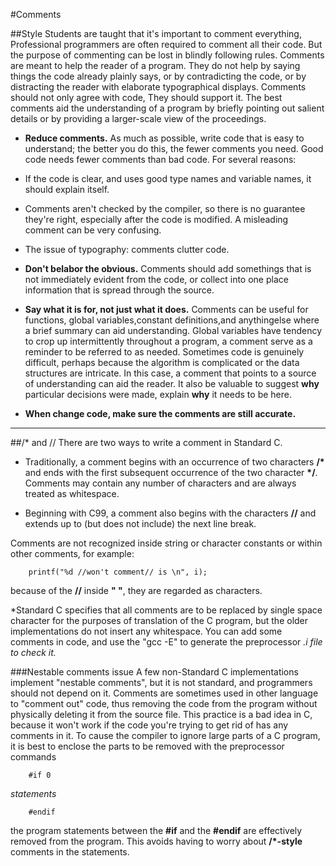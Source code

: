 #Comments

##Style
Students are taught that it's important to comment everything, Professional programmers are often required to comment all their code. But the purpose of commenting can be lost in blindly following rules. Comments are meant to help the reader of a program. They do not help by saying things the code already plainly says, or by contradicting the code, or by distracting the reader with elaborate typographical displays. Comments should not only agree with code, They should support it. The best comments aid the understanding of a  program by briefly pointing out salient details or by providing a larger-scale view of the proceedings.

*    **Reduce comments.** As much as possible, write code that is easy to understand; the better you do this, the fewer comments you need. Good code needs fewer comments than bad code. For several reasons:

   * If the code is clear, and uses good type names and variable names, it should explain itself.
	 
   * Comments aren't checked by the compiler, so there is no guarantee they're right, especially after the code is modified.  A misleading comment can be very confusing.
   * The issue of typography: comments clutter code.

*   **Don't belabor the obvious.**  Comments should add somethings that is not immediately evident from the code, or collect into one place information that is spread through the source.

*   **Say what it is for, not just what it does.** Comments can be useful for functions, global variables,constant definitions,and anythingelse where a brief summary can aid understanding. Global variables have tendency to crop up intermittently throughout a program, a comment serve as a reminder to be referred to as needed. Sometimes code is genuinely difficult, perhaps because the algorithm is complicated or the data structures are intricate. In this case, a comment that points to a source of understanding can aid the reader. It also be valuable to suggest **why** particular decisions were made, explain **why** it needs to be here.

*   **When change code, make sure the comments are still accurate.** 

----

##/* and // 
There are two ways to write a comment in Standard C. 

*    Traditionally, a comment begins with an occurrence of two characters **/\*** and ends with the first subsequent occurrence of the two character **\*/**. Comments may contain any number of characters and are always treated as whitespace.

*    Beginning with C99, a comment also begins with the characters **//** and extends up to (but does not include) the next line break.

Comments are not recognized inside string or character constants or within other comments, for example:

	    printf("%d //won't comment// is \n", i);

because of the **//** inside **" "**, they are regarded as characters. 

*Standard C specifies that all comments are to be replaced by single space character for the purposes of translation of the C program, but the older implementations do not insert any whitespace. You can add some comments in code, and use the "gcc -E" to generate the preprocessor *.i file to check it.*

###Nestable comments issue
A few non-Standard C implementations implement "nestable comments", but it is not standard, and programmers should not depend on it. Comments are sometimes used in other language to "comment out" code, thus removing the code from the program without physically deleting it from the source file. This practice is a bad idea in C, because it won't work if the code you're trying to get rid of has any comments in it. To cause the compiler to ignore large parts of a C program, it is best to enclose the parts to be removed with the preprocessor commands

        #if 0
		
   *statements*
		   
		#endif

the program statements between the **#if** and the **#endif** are effectively removed from the program. This avoids having to worry about **/*-style** comments in the statements. 
	

